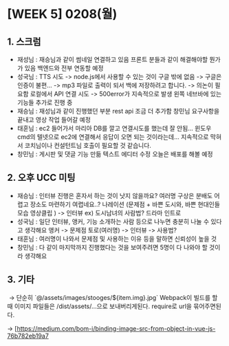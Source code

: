 # [WEEK 5] 0208(월)

## 1. 스크럼

- 재성님 : 재승님과 같이 썸네일 연결하고 있음
프론트 분들과 같이 해결해야할 뭔가가 있음
백엔드와 전부 연동할 예정
- 성국님 : TTS 시도 -> node.js에서 사용할 수 있는 것이 구글 밖에 없음
-> 구글은 인증이 불편...
-> mp3 파일로 출력이 되서 백에 저장하려고 합니다.
-> 의논이 필요함
로컬에서 API 연결 시도
-> 500error가 지속적으로 발생
왼쪽 네브바에 있는 기능들 추가로 진행 중
- 재승님 : 재성님과 같이 진행했던 부분
rest api 조금 더 추가함
창민님 요구사항을 끝내고 영상 작업 들어갈 예정
- 태훈님 : ec2 들어가서 마리아 DB를 깔고 연결시도를 했는데 잘 안됨...
윈도우 cmd의 텔넷으로 ec2에 연결해서 응답이 오면 되는 것이라는데...
지속적으로 막혀서 코치님이나 컨설턴트님 호출이 필요할 것 같습니다.
- 창민님 : 게시판 및 댓글 기능 만듦
텍스트 에디터 수정
오늘은 배포를 해볼 예정

## 2. 오후 UCC 미팅

- 재승님 : 인터뷰 진행은 혼자서 하는 것이 낫지 않을까요?
여러명 구상은 분배도 어렵고 장소도 마련하기 여렵네요..?
나레이션 (문제점 + 바쁜 도시와, 바쁜 현대인들 모습 영상클립 ) -> 인터뷰
ex) 도시남녀의 사람법? 드라마 인트로
- 성국님 : 일단 인터뷰, 앵커, 기능 소개하는 사람 등으로 나누면 충분히 나눌 수 있다고 생각해요
앵커 -> 문제점 토로(여러명) -> 인터뷰 -> 사용법?
- 태훈님 : 여러명이 나와서 문제점 및 사용하는 이유 등을 말하면 신뢰성이 높을 것
- 창민님 : 다 같이 마지막까지 진행했다는 것을 보여주려면 5명이 다 나와야 할 것이라 생각해요

## 3. 기타

<img :src="require(`@/assets/images/stooges/${item.img}.jpg`)" />
→ 단순히 `@/assets/images/stooges/${item.img}.jpg` Webpack이 빌드를 할 때 이미지 파일들은 /dist/assets/…으로 보내버리게된다.  require로 url을 묶어주면된다.

→ [https://medium.com/bom-i/binding-image-src-from-object-in-vue-js-76b782eb19a7
